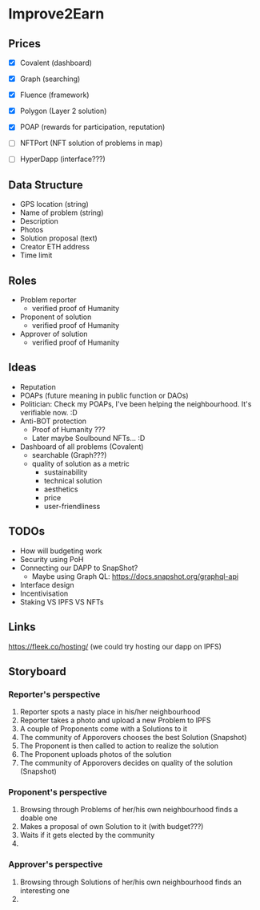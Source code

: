 # Improve2Earn

## Prices 
- [x] Covalent (dashboard)
- [x] Graph (searching)
- [x] Fluence (framework)
- [x] Polygon (Layer 2 solution)
- [x] POAP (rewards for participation, reputation)
- [ ] NFTPort (NFT solution of problems in map)
- [ ] HyperDapp (interface???)



## Data Structure
- GPS location (string)
- Name of problem (string)
- Description 
- Photos
- Solution proposal (text)
- Creator ETH address
- Time limit


## Roles 
- Problem reporter
  - verified proof of Humanity 
- Proponent of solution
  - verified proof of Humanity 
- Approver of solution
  - verified proof of Humanity 

## Ideas
- Reputation
- POAPs (future meaning in public function or DAOs)
- Politician: Check my POAPs, I've been helping the neighbourhood. It's verifiable now. :D
- Anti-BOT protection
  - Proof of Humanity ???
  - Later maybe Soulbound NFTs... :D 
- Dashboard of all problems (Covalent)
  - searchable (Graph???)
  - quality of solution as a metric 
    - sustainability 
    - technical solution
    - aesthetics
    - price
    - user-friendliness

## TODOs
- How will budgeting work
- Security using PoH
- Connecting our DAPP to SnapShot?
  - Maybe using Graph QL: https://docs.snapshot.org/graphql-api
- Interface design
- Incentivisation
- Staking VS IPFS VS NFTs


## Links
https://fleek.co/hosting/ (we could try hosting our dapp on IPFS)

## Storyboard
### Reporter's perspective
1. Reporter spots a nasty place in his/her neighbourhood
2. Reporter takes a photo and upload a new Problem to IPFS
3. A couple of Proponents come with a Solutions to it
4. The community of Apporovers chooses the best Solution (Snapshot)
5. The Proponent is then called to action to realize the solution
6. The Proponent uploads photos of the solution
7. The community of Apporovers decides on quality of the solution (Snapshot)

### Proponent's perspective
1. Browsing through Problems of her/his own neighbourhood finds a doable one
2. Makes a proposal of own Solution to it (with budget???)
3. Waits if it gets elected by the community
4. 

### Approver's perspective
1. Browsing through Solutions of her/his own neighbourhood finds an interesting one
2. 
